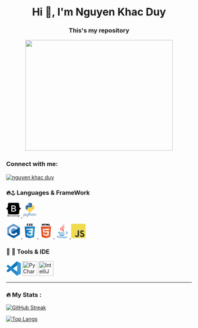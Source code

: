 <h1 align="center">Hi 👋, I'm Nguyen Khac Duy</h1>
<h3 align="center">This's my repository</h3>


<div align="center">
  <img src="https://i.imgur.com/OOpRj.gif" width="400" height="300"/>
</div>
<h3 align="left">Connect with me:</h3>
<p align="left">
<a href="https://www.facebook.com/NguyenKhacDuy1512ss" target="blank"><img align="center" src="https://raw.githubusercontent.com/rahuldkjain/github-profile-readme-generator/master/src/images/icons/Social/facebook.svg" alt="nguyen khac duy" height="30" width="40" /></a>
</p>


### :fire::anchor: Languages & FrameWork

<p align="left">
 <a href="https://getbootstrap.com" target="_blank" rel="noreferrer">
  <img src="https://raw.githubusercontent.com/devicons/devicon/master/icons/bootstrap/bootstrap-plain-wordmark.svg" alt="bootstrap" width="40" height="40"/> </a>
  <a target="_blank" rel="noreferrer"><img src="https://github.com/devicons/devicon/blob/master/icons/python/python-original-wordmark.svg" title="Python" **alt="Python" width="40" height="40"/></a>
  

   <a href="https://www.cprogramming.com/" target="_blank" rel="noreferrer"> <img src="https://raw.githubusercontent.com/devicons/devicon/master/icons/c/c-original.svg" alt="c" width="40" height="40"/> </a> <a href="https://www.w3schools.com/css/" target="_blank" rel="noreferrer"> <img src="https://raw.githubusercontent.com/devicons/devicon/master/icons/css3/css3-original-wordmark.svg" alt="css3" width="40" height="40"/> </a> <a href="https://www.w3.org/html/" target="_blank" rel="noreferrer"> <img src="https://raw.githubusercontent.com/devicons/devicon/master/icons/html5/html5-original-wordmark.svg" alt="html5" width="40" height="40"/> </a> <a href="https://www.java.com" target="_blank" rel="noreferrer"> <img src="https://raw.githubusercontent.com/devicons/devicon/master/icons/java/java-original.svg" alt="java" width="40" height="40"/> </a> <a href="https://developer.mozilla.org/en-US/docs/Web/JavaScript" target="_blank" rel="noreferrer"> <img src="https://raw.githubusercontent.com/devicons/devicon/master/icons/javascript/javascript-original.svg" alt="javascript" width="40" height="40"/> </a> 
   </p>

### :wrench: :hammer:  Tools & IDE 

<p align="left">
<a href="https://code.visualstudio.com/"><img src="https://github.com/devicons/devicon/blob/master/icons/vscode/vscode-original.svg" title="VSCode" **alt="VSCode" width="40" height="40"/></a>
<a href="https://www.jetbrains.com/pycharm/"><img src="https://upload.wikimedia.org/wikipedia/commons/1/1d/PyCharm_Icon.svg" title="PyCharm" **alt="PyCharm" width="40" height="40"/></a>
<a href="https://www.jetbrains.com/idea/"><img src="https://upload.wikimedia.org/wikipedia/commons/9/9c/IntelliJ_IDEA_Icon.svg" title="IntelliJ" **alt="IntelliJ" width="40" height="40"/></a>

</p>

---

### :fire: My Stats :
[![GitHub Streak](http://github-readme-streak-stats.herokuapp.com?user=DuyNoob02&theme=algolia&date_format=j%20M%5B%20Y%5D)](https://github.com/DuyNoob02)

[![Top Langs](https://github-readme-stats.vercel.app/api/top-langs/?username=DuyNoob02&layout=compact)](https://github.com/DuyNoob02)

